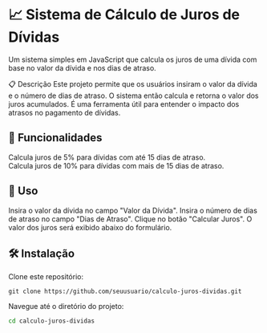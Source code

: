 <h1> 📈 Sistema de Cálculo de Juros de Dívidas </h1>
Um sistema simples em JavaScript que calcula os juros de uma dívida com base no valor da dívida e nos dias de atraso.

📋 Descrição
Este projeto permite que os usuários insiram o valor da dívida e o número de dias de atraso. O sistema então calcula e retorna o valor dos juros acumulados. É uma ferramenta útil para entender o impacto dos atrasos no pagamento de dívidas.

<h2> 🌟 Funcionalidades </h2>

 Calcula juros de 5% para dívidas com até 15 dias de atraso.
 <br>
 Calcula juros de 10% para dívidas com mais de 15 dias de atraso.


 <h2>🚀 Uso </h2>
Insira o valor da dívida no campo "Valor da Dívida".
Insira o número de dias de atraso no campo "Dias de Atraso".
Clique no botão "Calcular Juros".
O valor dos juros será exibido abaixo do formulário.
<h2>🛠️ Instalação </h2>
Clone este repositório:



    git clone https://github.com/seuusuario/calculo-juros-dividas.git
   


 Navegue até o diretório do projeto:

````bash
cd calculo-juros-dividas

